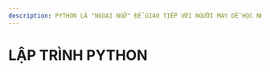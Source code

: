 ```yaml
---
description: PYTHON LÀ "NGOẠI NGỮ" ĐỂ GIAO TIẾP VỚI NGƯỜI MÁY DỄ HỌC NHẤT
---
```


# LẬP TRÌNH PYTHON

